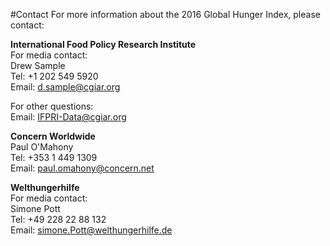#Contact
For more information about the 2016 Global Hunger Index, please contact:

**International Food Policy Research Institute**  
For media contact:  
Drew Sample  
Tel: +1 202 549 5920  
Email: d.sample@cgiar.org  

For other questions:  
Email: IFPRI-Data@cgiar.org

**Concern Worldwide**  
Paul O'Mahony  
Tel: +353 1 449 1309  
Email: paul.omahony@concern.net  

**Welthungerhilfe**  
For media contact:  
Simone Pott  
Tel: +49 228 22 88 132  
Email: simone.Pott@welthungerhilfe.de
